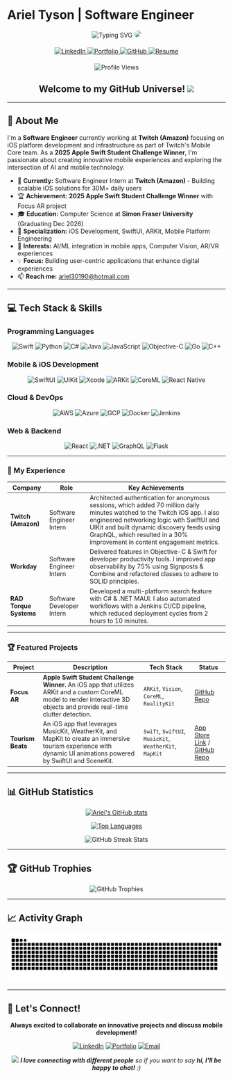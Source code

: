 # Ariel Tyson | Software Engineer

<div align="center">

<!-- Dynamic Typing Animation Header -->
<img src="https://readme-typing-svg.herokuapp.com?font=Fira+Code&size=30&duration=3000&pause=1000&color=36BCF7&center=true&vCenter=true&width=600&lines=Hi%2C+I'm+Ariel+Tyson+👨🏿‍💻;Software+Engineer+Intern+%40+Twitch;Apple+Swift+Challenge+Winner+🏆;iOS+Development+Enthusiast;Welcome+to+my+GitHub!" alt="Typing SVG" />

<!-- Profile Image with Animation -->
<img src="https://media.giphy.com/media/PI3QGKFN6XZUCMMqJm/giphy.gif" width="120" style="border-radius: 50%;"/>

<!-- Social Links with Enhanced Badges -->
<div id="badges" style="margin: 20px 0;">
  <a href="https://www.linkedin.com/in/arieltyson" target="_blank">
    <img src="https://img.shields.io/badge/LinkedIn-0077B5?style=for-the-badge&logo=linkedin&logoColor=white" alt="LinkedIn"/>
  </a>
  <a href="https://www.arieljtyson.com" target="_blank">
    <img src="https://img.shields.io/badge/Portfolio-FF5722?style=for-the-badge&logo=todoist&logoColor=white" alt="Portfolio"/>
  </a>
  <a href="https://github.com/arieltyson" target="_blank">
    <img src="https://img.shields.io/badge/GitHub-100000?style=for-the-badge&logo=github&logoColor=white" alt="GitHub"/>
  </a>
  <a href="https://github.com/arieltyson/Ariel_Tyson_Software_Engineer_Resume/blob/main/Ariel_Tyson_Software_Engineer_Resume.pdf" target="_blank">
  <img src="https://img.shields.io/badge/Resume-4285F4?style=for-the-badge&logo=readme&logoColor=white" alt="Resume"/>
</a>
</div>

<!-- Profile Views Counter -->
<img src="https://komarev.com/ghpvc/?username=arieltyson&label=Profile%20views&color=0e75b6&style=flat" alt="Profile Views" />

<!-- Welcome Animation -->
<h2>
  Welcome to my GitHub Universe! 
  <img src="https://media.giphy.com/media/hvRJCLFzcasrR4ia7z/giphy.gif" width="28"/>
</h2>

</div>

---

## 🚀 About Me

I'm a **Software Engineer** currently working at **Twitch (Amazon)** focusing on iOS platform development and infrastructure as part of Twitch's Mobile Core team. As a **2025 Apple Swift Student Challenge Winner**, I'm passionate about creating innovative mobile experiences and exploring the intersection of AI and mobile technology.

- 🔭 **Currently:** Software Engineer Intern at **Twitch (Amazon)** - Building scalable iOS solutions for 30M+ daily users
- 🏆 **Achievement:** **2025 Apple Swift Student Challenge Winner** with Focus AR project
- 🎓 **Education:** Computer Science at **Simon Fraser University** (Graduating Dec 2026)
- 📱 **Specialization:** iOS Development, SwiftUI, ARKit, Mobile Platform Engineering
- 🤖 **Interests:** AI/ML integration in mobile apps, Computer Vision, AR/VR experiences
- 💡 **Focus:** Building user-centric applications that enhance digital experiences
- 📫 **Reach me:** [ariel30190@hotmail.com](mailto:ariel30190@hotmail.com)

---

## 💻 Tech Stack & Skills

### Programming Languages

<div align="center">
  <img src="https://img.shields.io/badge/Swift-FA7343?style=for-the-badge&logo=swift&logoColor=white" alt="Swift"/>
  <img src="https://img.shields.io/badge/Python-14354C?style=for-the-badge&logo=python&logoColor=white" alt="Python"/>
  <img src="https://img.shields.io/badge/C%23-239120?style=for-the-badge&logo=c-sharp&logoColor=white" alt="C#"/>
  <img src="https://img.shields.io/badge/Java-ED8B00?style=for-the-badge&logo=java&logoColor=white" alt="Java"/>
  <img src="https://img.shields.io/badge/JavaScript-F7DF1E?style=for-the-badge&logo=javascript&logoColor=black" alt="JavaScript"/>
  <img src="https://img.shields.io/badge/Objective--C-438eff?style=for-the-badge&logo=apple&logoColor=white" alt="Objective-C"/>
  <img src="https://img.shields.io/badge/Go-00ADD8?style=for-the-badge&logo=go&logoColor=white" alt="Go"/>
  <img src="https://img.shields.io/badge/C++-00599C?style=for-the-badge&logo=c%2B%2B&logoColor=white" alt="C++"/>
</div>

### Mobile & iOS Development

<div align="center">
  <img src="https://img.shields.io/badge/SwiftUI-0066CC?style=for-the-badge&logo=swift&logoColor=white" alt="SwiftUI"/>
  <img src="https://img.shields.io/badge/UIKit-2396F3?style=for-the-badge&logo=uikit&logoColor=white" alt="UIKit"/>
  <img src="https://img.shields.io/badge/Xcode-007ACC?style=for-the-badge&logo=Xcode&logoColor=white" alt="Xcode"/>
  <img src="https://img.shields.io/badge/ARKit-000000?style=for-the-badge&logo=apple&logoColor=white" alt="ARKit"/>
  <img src="https://img.shields.io/badge/CoreML-000000?style=for-the-badge&logo=apple&logoColor=white" alt="CoreML"/>
  <img src="https://img.shields.io/badge/React_Native-20232A?style=for-the-badge&logo=react&logoColor=61DAFB" alt="React Native"/>
</div>

### Cloud & DevOps

<div align="center">
  <img src="https://img.shields.io/badge/Amazon_AWS-232F3E?style=for-the-badge&logo=amazon-aws&logoColor=white" alt="AWS"/>
  <img src="https://img.shields.io/badge/Microsoft_Azure-0078D4?style=for-the-badge&logo=microsoft-azure&logoColor=white" alt="Azure"/>
  <img src="https://img.shields.io/badge/Google_Cloud-4285F4?style=for-the-badge&logo=google-cloud&logoColor=white" alt="GCP"/>
  <img src="https://img.shields.io/badge/Docker-2496ED?style=for-the-badge&logo=docker&logoColor=white" alt="Docker"/>
  <img src="https://img.shields.io/badge/Jenkins-D24939?style=for-the-badge&logo=Jenkins&logoColor=white" alt="Jenkins"/>
</div>

### Web & Backend

<div align="center">
  <img src="https://img.shields.io/badge/React-20232A?style=for-the-badge&logo=react&logoColor=61DAFB" alt="React"/>
  <img src="https://img.shields.io/badge/.NET-5C2D91?style=for-the-badge&logo=.net&logoColor=white" alt=".NET"/>
  <img src="https://img.shields.io/badge/GraphQL-E10098?style=for-the-badge&logo=graphql&logoColor=white" alt="GraphQL"/>
  <img src="https://img.shields.io/badge/Flask-000000?style=for-the-badge&logo=flask&logoColor=white" alt="Flask"/>
</div>

---

### 🚀 My Experience

| Company                | Role                      | Key Achievements                                                                                                                                                                                                                                                       |
| ---------------------- | ------------------------- | ---------------------------------------------------------------------------------------------------------------------------------------------------------------------------------------------------------------------------------------------------------------------- |
| **Twitch (Amazon)**    | Software Engineer Intern | Architected authentication for anonymous sessions, which added 70 million daily minutes watched to the Twitch iOS app. I also engineered networking logic with SwiftUI and UIKit and built dynamic discovery feeds using GraphQL, which resulted in a 30% improvement in content engagement metrics. |
| **Workday**            | Software Engineer Intern | Delivered features in Objective-C & Swift for developer productivity tools. I improved app observability by 75% using Signposts & Combine and refactored classes to adhere to SOLID principles.                                                                    |
| **RAD Torque Systems** | Software Developer Intern | Developed a multi-platform search feature with C# & .NET MAUI. I also automated workflows with a Jenkins CI/CD pipeline, which reduced deployment cycles from 2 hours to 10 minutes.                                                                                |

---

### 🏆 Featured Projects

| Project           | Description                                                                                                                                                                  | Tech Stack                                             | Status                                                                                                                  |
| ----------------- | ---------------------------------------------------------------------------------------------------------------------------------------------------------------------------- | ------------------------------------------------------ | ----------------------------------------------------------------------------------------------------------------------- |
| **Focus AR**      | **Apple Swift Student Challenge Winner.** An iOS app that utilizes ARKit and a custom CoreML model to render interactive 3D objects and provide real-time clutter detection. | `ARKit`, `Vision`, `CoreML`, `RealityKit`              | [GitHub Repo](https://github.com/arieltyson/Focus-AR)                                                                   |
| **Tourism Beats** | An iOS app that leverages MusicKit, WeatherKit, and MapKit to create an immersive tourism experience with dynamic UI animations powered by SwiftUI and SceneKit.            | `Swift`, `SwiftUI`, `MusicKit`, `WeatherKit`, `MapKit` | [App Store Link](https://apps.apple.com/app/tourism-beats/id6708221715) / [GitHub Repo](https://github.com/arieltyson/Tourism-Beats) |

---

## 📊 GitHub Statistics

<div align="center">
  
<!-- GitHub Stats Card -->
[![Ariel's GitHub stats](https://github-readme-stats.vercel.app/api?username=arieltyson&show_icons=true&theme=tokyonight&hide_border=true&count_private=true)](https://github.com/anuraghazra/github-readme-stats)

<!-- Top Languages -->

[![Top Languages](https://github-readme-stats.vercel.app/api/top-langs/?username=arieltyson&layout=compact&theme=tokyonight&hide_border=true&langs_count=8)](https://github.com/anuraghazra/github-readme-stats)

</div>

<!-- GitHub Streak Stats -->
<div align="center">
  <img src="https://github-readme-streak-stats.herokuapp.com/?user=arieltyson&theme=tokyonight&hide_border=true" alt="GitHub Streak Stats"/>
</div>

---

## 🏆 GitHub Trophies

<div align="center">
  <img src="https://github-profile-trophy.vercel.app/?username=arieltyson&theme=onestar&no-frame=false&no-bg=false&margin-w=4&row=2&column=4" alt="GitHub Trophies"/>
</div>

---

## 📈 Activity Graph

<!-- Snake Animation -->
<div align="center">
  <picture>
    <source media="(prefers-color-scheme: dark)" srcset="https://raw.githubusercontent.com/arieltyson/arieltyson/output/github-contribution-grid-snake-dark.svg">
    <source media="(prefers-color-scheme: light)" srcset="https://raw.githubusercontent.com/arieltyson/arieltyson/output/github-contribution-grid-snake.svg">
    <img alt="github contribution grid snake animation" src="https://raw.githubusercontent.com/arieltyson/arieltyson/output/github-contribution-grid-snake.svg">
  </picture>
</div>

---

## 🤝 Let's Connect!

<div align="center">
  
**Always excited to collaborate on innovative projects and discuss mobile development!**

[![LinkedIn](https://img.shields.io/badge/LinkedIn-Connect-blue?style=for-the-badge&logo=linkedin)](https://www.linkedin.com/in/arieltyson)
[![Portfolio](https://img.shields.io/badge/Portfolio-Visit-orange?style=for-the-badge&logo=todoist)](https://www.arieljtyson.com)
[![Email](https://img.shields.io/badge/Email-Contact-red?style=for-the-badge&logo=gmail)](mailto:ariel30190@hotmail.com)

</div>

<div align="center">
  <img src="https://media.giphy.com/media/LnQjpWaON8nhr21vNW/giphy.gif" width="60"> 
  <em><b>I love connecting with different people</b> so if you want to say <b>hi, I'll be happy to chat!</b> :)</em>
</div>
